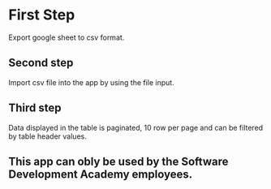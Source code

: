 # First Step

Export google sheet to csv format.

## Second step

Import csv file into the app by using the file input.

## Third step

Data displayed in the table is paginated, 10 row per page and can be filtered by table header values.

## This app can obly be used by the Software Development Academy employees.
